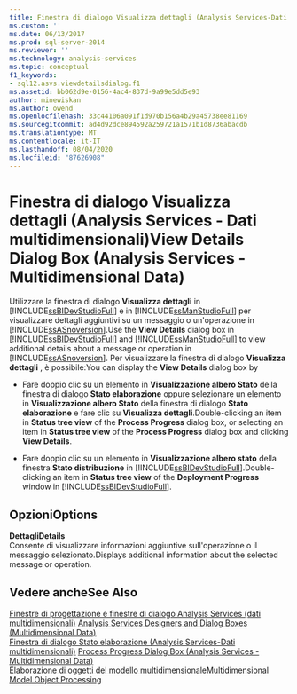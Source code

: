 ```yaml
---
title: Finestra di dialogo Visualizza dettagli (Analysis Services-Dati multidimensionali) | Microsoft Docs
ms.custom: ''
ms.date: 06/13/2017
ms.prod: sql-server-2014
ms.reviewer: ''
ms.technology: analysis-services
ms.topic: conceptual
f1_keywords:
- sql12.asvs.viewdetailsdialog.f1
ms.assetid: bb062d9e-0156-4ac4-837d-9a99e5dd5e93
author: minewiskan
ms.author: owend
ms.openlocfilehash: 33c44106a091f1d970b156a4b29a45738ee81169
ms.sourcegitcommit: ad4d92dce894592a259721a1571b1d8736abacdb
ms.translationtype: MT
ms.contentlocale: it-IT
ms.lasthandoff: 08/04/2020
ms.locfileid: "87626908"
---
```

# <a name="view-details-dialog-box-analysis-services---multidimensional-data"></a><span data-ttu-id="d0e7f-102">Finestra di dialogo Visualizza dettagli (Analysis Services - Dati multidimensionali)</span><span class="sxs-lookup"><span data-stu-id="d0e7f-102">View Details Dialog Box (Analysis Services - Multidimensional Data)</span></span>
  <span data-ttu-id="d0e7f-103">Utilizzare la finestra di dialogo **Visualizza dettagli** in [!INCLUDE[ssBIDevStudioFull](../includes/ssbidevstudiofull-md.md)] e in [!INCLUDE[ssManStudioFull](../includes/ssmanstudiofull-md.md)] per visualizzare dettagli aggiuntivi su un messaggio o un'operazione in [!INCLUDE[ssASnoversion](../includes/ssasnoversion-md.md)].</span><span class="sxs-lookup"><span data-stu-id="d0e7f-103">Use the **View Details** dialog box in [!INCLUDE[ssBIDevStudioFull](../includes/ssbidevstudiofull-md.md)] and [!INCLUDE[ssManStudioFull](../includes/ssmanstudiofull-md.md)] to view additional details about a message or operation in [!INCLUDE[ssASnoversion](../includes/ssasnoversion-md.md)].</span></span> <span data-ttu-id="d0e7f-104">Per visualizzare la finestra di dialogo **Visualizza dettagli** , è possibile:</span><span class="sxs-lookup"><span data-stu-id="d0e7f-104">You can display the **View Details** dialog box by</span></span>  
  
-   <span data-ttu-id="d0e7f-105">Fare doppio clic su un elemento in **Visualizzazione albero Stato** della finestra di dialogo **Stato elaborazione** oppure selezionare un elemento in **Visualizzazione albero Stato** della finestra di dialogo **Stato elaborazione** e fare clic su **Visualizza dettagli**.</span><span class="sxs-lookup"><span data-stu-id="d0e7f-105">Double-clicking an item in **Status tree view** of the **Process Progress** dialog box, or selecting an item in **Status tree view** of the **Process Progress** dialog box and clicking **View Details**.</span></span>  
  
-   <span data-ttu-id="d0e7f-106">Fare doppio clic su un elemento in **Visualizzazione albero stato** della finestra **Stato distribuzione** in [!INCLUDE[ssBIDevStudioFull](../includes/ssbidevstudiofull-md.md)].</span><span class="sxs-lookup"><span data-stu-id="d0e7f-106">Double-clicking an item in **Status tree view** of the **Deployment Progress** window in [!INCLUDE[ssBIDevStudioFull](../includes/ssbidevstudiofull-md.md)].</span></span>  
  
## <a name="options"></a><span data-ttu-id="d0e7f-107">Opzioni</span><span class="sxs-lookup"><span data-stu-id="d0e7f-107">Options</span></span>  
 <span data-ttu-id="d0e7f-108">**Dettagli**</span><span class="sxs-lookup"><span data-stu-id="d0e7f-108">**Details**</span></span>  
 <span data-ttu-id="d0e7f-109">Consente di visualizzare informazioni aggiuntive sull'operazione o il messaggio selezionato.</span><span class="sxs-lookup"><span data-stu-id="d0e7f-109">Displays additional information about the selected message or operation.</span></span>  
  
## <a name="see-also"></a><span data-ttu-id="d0e7f-110">Vedere anche</span><span class="sxs-lookup"><span data-stu-id="d0e7f-110">See Also</span></span>  
 <span data-ttu-id="d0e7f-111">[Finestre di progettazione e finestre di dialogo Analysis Services &#40;dati multidimensionali&#41;](analysis-services-designers-and-dialog-boxes-multidimensional-data.md) </span><span class="sxs-lookup"><span data-stu-id="d0e7f-111">[Analysis Services Designers and Dialog Boxes &#40;Multidimensional Data&#41;](analysis-services-designers-and-dialog-boxes-multidimensional-data.md) </span></span>  
 <span data-ttu-id="d0e7f-112">[Finestra di dialogo Stato elaborazione &#40;Analysis Services-Dati multidimensionali&#41;](process-progress-dialog-box-analysis-services-multidimensional-data.md) </span><span class="sxs-lookup"><span data-stu-id="d0e7f-112">[Process Progress Dialog Box &#40;Analysis Services - Multidimensional Data&#41;](process-progress-dialog-box-analysis-services-multidimensional-data.md) </span></span>  
 [<span data-ttu-id="d0e7f-113">Elaborazione di oggetti del modello multidimensionale</span><span class="sxs-lookup"><span data-stu-id="d0e7f-113">Multidimensional Model Object Processing</span></span>](multidimensional-models/processing-a-multidimensional-model-analysis-services.md)  
  
  
